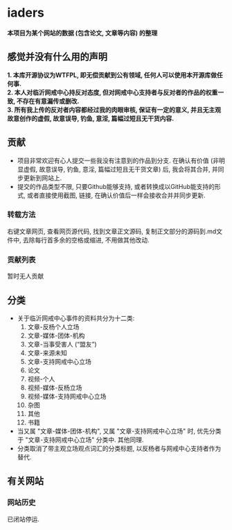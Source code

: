 # iaders
**本项目为某个网站的数据 (包含论文, 文章等内容) 的整理**<br/>

## 感觉并没有什么用的声明
**1. 本库开源协议为WTFPL, 即无偿贡献到公有领域, 任何人可以使用本开源库做任何事.**<br/>
**2. 本人对临沂网戒中心持反对态度, 但对网戒中心支持者与反对者的作品的权重一致, 不存在有意漏传或删改.**<br/>
**3. 所有我上传的反对者内容都经过我的肉眼审核, 保证有一定的意义, 并且无主观故意创作的虚假, 故意误导, 钓鱼, 意淫, 篇幅过短且无干货内容.**
## 贡献
* 项目非常欢迎有心人提交一些我没有注意到的作品到分支. 在确认有价值 (非明显虚假, 故意误导, 钓鱼, 意淫, 篇幅过短且无干货文章) 后, 我会将其合并, 并同步更新到网站上. <br/>
* 提交的作品类型不限, 只要Github能够支持, 或者转换成以GitHub能支持的形式, 或者直接使用截图, 链接, 在确认价值后一样会接收合并并同步更新. <br/>
### 转载方法
右键文章网页, 查看网页源代码, 找到文章正文源码, 复制正文部分的源码到.md文件中, 去除每行首多余的空格或缩进, 不用做其他改动. 
### 贡献列表
暂时无人贡献
## 分类
* 关于临沂网戒中心事件的资料共分为十二类: 
   1. 文章-反杨个人立场
   2. 文章-媒体-团体-机构
   3. 文章-当事受害人 (“盟友”)
   4. 文章-来源未知
   5. 文章-支持网戒中心立场
   6. 论文
   7. 视频-个人
   8. 视频-媒体-反杨立场
   9. 视频-媒体-支持网戒中心立场
   10. 杂图
   11. 其他
   12. 书籍
* 当又属 "文章-媒体-团体-机构", 又属 "文章-支持网戒中心立场" 时, 优先分类于 "文章-支持网戒中心立场" 分类中. 其他同理. 
* 分类取消了带主观立场观点词汇的分类标题, 以反杨者与网戒中心支持者作为替代. 
## 有关网站
### 网站历史
已闭站停运. <br/>
